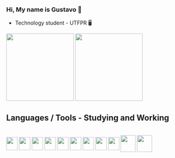 ###  Hi, My name is Gustavo 👋

-  Technology student - UTFPR 🖥️
<div>
  <img height="180cm" margin="3cm" src="https://github-readme-stats.vercel.app/api?username=gustavo-eng&show_icons=true&theme=transparent"/>
  <img height="180cm"  src="https://github-readme-stats.vercel.app/api/top-langs/?username=gustavo-eng&show_icons=true&theme=transparent&layout=compact"/>
</div>

## Languages / Tools - Studying and Working
<div style="display: inline_block"> <br>
  <img align="center" height="35" width="30" margin="50" src="https://cdn.jsdelivr.net/gh/devicons/devicon/icons/css3/css3-original-wordmark.svg" />
  <img align="center" height="35" width="30" margin="50" src="https://cdn.jsdelivr.net/gh/devicons/devicon/icons/html5/html5-original-wordmark.svg" />
  <img align="center" height="35" width="30" margin="50" src="https://cdn.jsdelivr.net/gh/devicons/devicon/icons/react/react-original.svg" />
  <img align="center" height="35" width="30" margin="50" src="https://cdn.jsdelivr.net/gh/devicons/devicon/icons/nodejs/nodejs-original.svg" />
  <img align="center" height="35" width="30" margin="50" src="https://cdn.jsdelivr.net/gh/devicons/devicon/icons/python/python-original-wordmark.svg" />
  <img align="center" height="35" width="30" margin="50" src="https://cdn.jsdelivr.net/gh/devicons/devicon/icons/express/express-original-wordmark.svg" />
  <img align="center" height="35" width="30" margin="50" src="https://cdn.jsdelivr.net/gh/devicons/devicon/icons/git/git-original.svg" />
  <img align="center" height="35" width="30" margin="50" src="https://cdn.jsdelivr.net/gh/devicons/devicon/icons/c/c-original.svg" />
  <img align="center" height="35" width="30" margin="50" src="https://cdn.jsdelivr.net/gh/devicons/devicon/icons/javascript/javascript-original.svg" />
  <img align="center" height="45" width="40" margin="50" src="https://cdn.jsdelivr.net/gh/devicons/devicon/icons/java/java-original-wordmark.svg" />
  <img align="center" height="45" width="40" margin="50" src="https://cdn.jsdelivr.net/gh/devicons/devicon/icons/docker/docker-original-wordmark.svg" />
</div>








